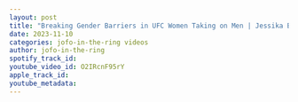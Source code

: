 ```yaml
---
layout: post
title: "Breaking Gender Barriers in UFC Women Taking on Men | Jessika Black"
date: 2023-11-10
categories: jofo-in-the-ring videos
author: jofo-in-the-ring
spotify_track_id: 
youtube_video_id: O2IRcnF95rY
apple_track_id: 
youtube_metadata: 
---
```

